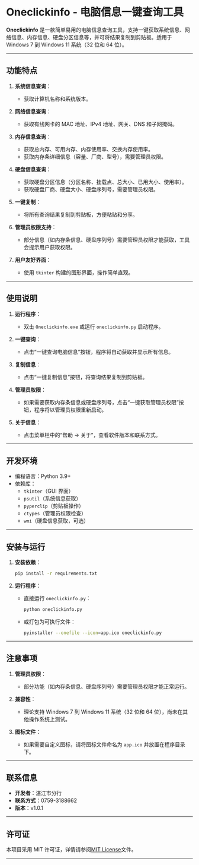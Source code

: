 

# Oneclickinfo - 电脑信息一键查询工具

**Oneclickinfo** 是一款简单易用的电脑信息查询工具，支持一键获取系统信息、网络信息、内存信息、硬盘分区信息等，并可将结果复制到剪贴板。适用于 Windows 7 到 Windows 11 系统（32 位和 64 位）。

---

## **功能特点**

1. **系统信息查询**：
   - 获取计算机名称和系统版本。

2. **网络信息查询**：
   - 获取有线网卡的 MAC 地址、IPv4 地址、网关、DNS 和子网掩码。

3. **内存信息查询**：
   - 获取总内存、可用内存、内存使用率、交换内存使用率。
   - 获取内存条详细信息（容量、厂商、型号），需要管理员权限。

4. **硬盘信息查询**：
   - 获取硬盘分区信息（分区名称、挂载点、总大小、已用大小、使用率）。
   - 获取硬盘厂商、硬盘大小、硬盘序列号，需要管理员权限。

5. **一键复制**：
   - 将所有查询结果复制到剪贴板，方便粘贴和分享。

6. **管理员权限支持**：
   - 部分信息（如内存条信息、硬盘序列号）需要管理员权限才能获取，工具会提示用户获取权限。

7. **用户友好界面**：
   - 使用 `tkinter` 构建的图形界面，操作简单直观。

---

## **使用说明**

1. **运行程序**：
   - 双击 `Oneclickinfo.exe` 或运行 `oneclickinfo.py` 启动程序。

2. **一键查询**：
   - 点击“一键查询电脑信息”按钮，程序将自动获取并显示所有信息。

3. **复制信息**：
   - 点击“一键复制信息”按钮，将查询结果复制到剪贴板。

4. **管理员权限**：
   - 如果需要获取内存条信息或硬盘序列号，点击“一键获取管理员权限”按钮，程序将以管理员权限重新启动。

5. **关于信息**：
   - 点击菜单栏中的“帮助 -> 关于”，查看软件版本和联系方式。

---

## **开发环境**

- 编程语言：Python 3.9+
- 依赖库：
  - `tkinter`（GUI 界面）
  - `psutil`（系统信息获取）
  - `pyperclip`（剪贴板操作）
  - `ctypes`（管理员权限检查）
  - `wmi`（硬盘信息获取，可选）

---

## **安装与运行**

1. **安装依赖**：
   ```bash
   pip install -r requirements.txt
   ```

2. **运行程序**：
   - 直接运行 `oneclickinfo.py`：
     ```bash
     python oneclickinfo.py
     ```
   - 或打包为可执行文件：
     ```bash
     pyinstaller --onefile --icon=app.ico oneclickinfo.py
     ```

---

## **注意事项**

1. **管理员权限**：
   - 部分功能（如内存条信息、硬盘序列号）需要管理员权限才能正常运行。

2. **兼容性**：
   - 理论支持 Windows 7 到 Windows 11 系统（32 位和 64 位），尚未在其他操作系统上测试。

3. **图标文件**：
   - 如果需要自定义图标，请将图标文件命名为 `app.ico` 并放置在程序目录下。

---

## **联系信息**

- **开发者**：湛江市分行
- **联系方式**：0759-3188662
- **版本**：v1.0.1

---

## **许可证**

本项目采用 MIT 许可证，详情请参阅[MIT License](https://github.com/username/repository-name/blob/main/LICENSE)文件。

---

